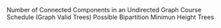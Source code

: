 Number of Connected Components in an Undirected Graph 
Course Schedule (Graph Valid Trees) 
Possible Bipartition
Minimun Height Trees 
